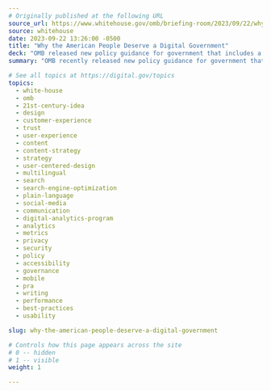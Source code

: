 ```yaml
---
# Originally published at the following URL
source_url: https://www.whitehouse.gov/omb/briefing-room/2023/09/22/why-the-american-people-deserve-a-digital-government/
source: whitehouse
date: 2023-09-22 13:26:00 -0500
title: "Why the American People Deserve a Digital Government"
deck: "OMB released new policy guidance for government that includes a variety of actions and standards to help federal agencies design, develop, and deliver modern websites and digital services. Memo M-23-22, Delivering a Digital-First Public Experience, will make it seamless for the public to obtain government information and services online, and help agencies fully implement the 21st Century Integrated Digital Experience Act (21st Century IDEA)."
summary: "OMB recently released new policy guidance for government that includes a variety of actions and standards to help federal agencies design, develop, and deliver modern websites and digital services. Memo M-23-22, Delivering a Digital-First Public Experience, will make it seamless for the public to obtain government information and services online, and help agencies fully implement the 21st Century Integrated Digital Experience Act (21st Century IDEA)."

# See all topics at https://digital.gov/topics
topics:
  - white-house
  - omb
  - 21st-century-idea
  - design
  - customer-experience
  - trust
  - user-experience
  - content
  - content-strategy
  - strategy
  - user-centered-design
  - multilingual
  - search
  - search-engine-optimization
  - plain-language
  - social-media
  - communication
  - digital-analytics-program
  - analytics
  - metrics
  - privacy
  - security
  - policy
  - accessibility
  - governance
  - mobile
  - pra
  - writing
  - performance
  - best-practices
  - usability

slug: why-the-american-people-deserve-a-digital-government

# Controls how this page appears across the site
# 0 -- hidden
# 1 -- visible
weight: 1

---
```

